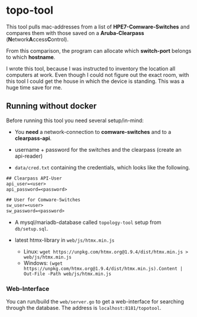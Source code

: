 # topo-tool
This tool pulls mac-addresses from a list of **HPE7-Comware-Switches** 
and compares them with those saved on a **Aruba-Clearpass** (**N**etwork**A**ccess**C**ontrol).

From this comparison, the program can allocate which **switch-port** belongs to which **hostname**.

I wrote this tool, because I was instructed to inventory the location all computers at work. Even though I could not figure out the exact room, with this tool I could get the house in which the device is standing. 
This was a huge time save for me. 

## Running without docker
Before running this tool you need several setup/in-mind:

- You **need** a network-connection to **comware-switches** and to a **clearpass-api**. 

- username + password for the switches and the clearpass (create an api-reader)

- `data/cred.txt` containing the credentials, which looks like the following.

```` txt
## Clearpass API-User
api_user=<user>
api_password=<password>

## User for Comware-Switches
sw_user=<user>
sw_password=<password>
````

- A mysql/mariadb-database called `topology-tool` setup from `db/setup.sql`. 
- latest htmx-library in `web/js/htmx.min.js`

  - Linux: `wget https://unpkg.com/htmx.org@1.9.4/dist/htmx.min.js > web/js/htmx.min.js  `
  - Windows: `(wget https://unpkg.com/htmx.org@1.9.4/dist/htmx.min.js).Content | Out-File -Path web/js/htmx.min.js  `


### Web-Interface
You can run/build the `web/server.go` to get a web-interface for searching through the database. 
The address is `localhost:8181/topotool`.
